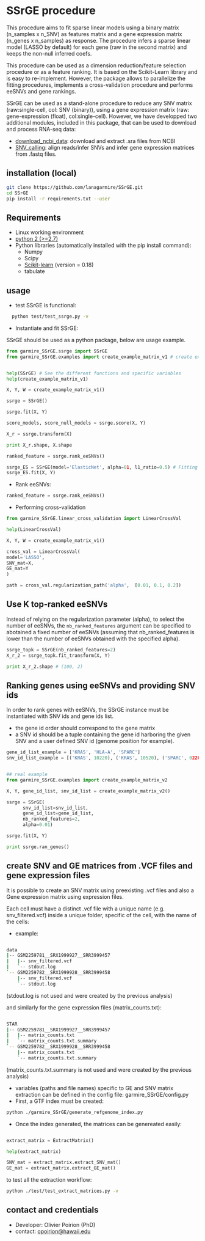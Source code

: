 # SSrGE procedure

This procedure aims to fit sparse linear models using a binary matrix (n_samples x n_SNV) as features matrix and a gene expression matrix (n_genes x n_samples) as response. The procedure infers a sparse linear model (LASSO by default) for each gene (raw in the second matrix) and keeps the non-null inferred coefs.

This procedure can be used as  a dimension reduction/feature selection procedure or as a feature ranking. It is based on the Scikit-Learn library and is easy to re-implement. However, the package allows to parallelize the fitting procedures, implements a cross-validation procedure and performs eeSNVs and gene rankings.

SSrGE can be used as a stand-alone procedure to reduce any SNV matrix (raw:single-cell, col: SNV (binary)), using a gene expression matrix (raw: gene-expression (float), col:single-cell). However, we have developped two additional modules, included in this package, that can be used to download and process RNA-seq data:
* [download_ncbi_data](https://github.com/lanagarmire/SSrGE/blob/master/README_download_ncbi_rsa.md): download and extract .sra files from NCBI
* [SNV_calling](https://github.com/lanagarmire/SSrGE/blob/master/README_snv_calling.md): align reads/infer SNVs and infer gene expression matrices from .fastq files.


## installation (local)

```bash
git clone https://github.com/lanagarmire/SSrGE.git
cd SSrGE
pip install -r requirements.txt --user
```

## Requirements
* Linux working environment
* [python 2 (>=2.7)](https://www.python.org/download/releases/2.7.2/)
* Python libraries (automatically installed with the pip install command):
  * Numpy
  * Scipy
  * [Scikit-learn](http://scikit-learn.org/) (version = 0.18)
  * tabulate

## usage
* test SSrGE is functional:
```bash
  python test/test_ssrge.py -v
  ```

* Instantiate and fit SSrGE:

SSrGE should be used as a python package, below are usage example.

```python
from garmire_SSrGE.ssrge import SSrGE
from garmire_SSrGE.examples import create_example_matrix_v1 # create examples matrices


help(SSrGE) # See the different functions and specific variables
help(create_example_matrix_v1)

X, Y, W = create_example_matrix_v1()

ssrge = SSrGE()

ssrge.fit(X, Y)

score_models, score_null_models = ssrge.score(X, Y)

X_r = ssrge.transform(X)

print X_r.shape, X.shape

ranked_feature = ssrge.rank_eeSNVs()

ssrge_ES = SSrGE(model='ElasticNet', alpha=01, l1_ratio=0.5) # Fitting using sklearn ElasticNet instead
ssrge_ES.fit(X, Y)

```

* Rank eeSNVs:

```python
ranked_feature = ssrge.rank_eeSNVs()
```

* Performing cross-validation

```python
from garmire_SSrGE.linear_cross_validation import LinearCrossVal

help(LinearCrossVal)

X, Y, W = create_example_matrix_v1()

cross_val = LinearCrossVal(
model='LASSO',
SNV_mat=X,
GE_mat=Y
)

path = cross_val.regularization_path('alpha',  [0.01, 0.1, 0.2])
```

## Use K top-ranked eeSNVs

Instead of relying on the regularization parameter (alpha), to select the number of eeSNVs, the `nb_ranked_features` argument can be specified to abotained a fixed  number of eeSNVs (assuming that nb_ranked_features is lower than the number of eeSNVs obtained with the specified alpha).

```python
ssrge_topk = SSrGE(nb_ranked_features=2)
X_r_2 = ssrge_topk.fit_transform(X, Y)

print X_r_2.shape # (100, 2)

```

## Ranking genes using eeSNVs and providing SNV ids

In order to rank genes with eeSNVs, the SSrGE instance must be instantiated with SNV ids and gene ids list.

* the gene id order should correspond to the gene matrix
* a SNV id should be a tuple containing the gene id harboring the given SNV and a user defined SNV id (genome position for example).

```python
gene_id_list_example = ['KRAS', 'HLA-A', 'SPARC']
snv_id_list_example = [('KRAS', 10220), ('KRAS', 10520), ('SPARC', 0220)]


## real example
from garmire_SSrGE.examples import create_example_matrix_v2

X, Y, gene_id_list, snv_id_list = create_example_matrix_v2()

ssrge = SSrGE(
      snv_id_list=snv_id_list,
      gene_id_list=gene_id_list,
      nb_ranked_features=2,
      alpha=0.01)

ssrge.fit(X, Y)

print ssrge.ran_genes()

```

## create SNV and GE matrices from .VCF files and gene expression files

It is possible to create an SNV matrix using preexisting .vcf files and also a Gene expression matrix using expression files.

Each cell must have a distinct .vcf file with a unique name (e.g. snv_filtered.vcf) inside a unique folder, specific of the cell, with the name of the cells:

* example:

```bash

data
|-- GSM2259781__SRX1999927__SRR3999457
|   |-- snv_filtered.vcf
|   `-- stdout.log
`-- GSM2259782__SRX1999928__SRR3999458
    |-- snv_filtered.vcf
    `-- stdout.log

```

(stdout.log is not used and were created by the previous analysis)

and similarly for the gene expression files (matrix_counts.txt):

```bash

STAR
|-- GSM2259781__SRX1999927__SRR3999457
|   |-- matrix_counts.txt
|   `-- matrix_counts.txt.summary
`-- GSM2259782__SRX1999928__SRR3999458
    |-- matrix_counts.txt
    `-- matrix_counts.txt.summary

```

(matrix_counts.txt.summary is not used and were created by the previous analysis)

* variables (paths and file names) specific to GE and SNV matrix extraction can be defined in the config file: garmire_SSrGE/config.py
* First, a GTF index must be created:

```bash
python ./garmire_SSrGE/generate_refgenome_index.py
```

* Once the index generated, the matrices can be genereated easily:

```python

extract_matrix = ExtractMatrix()

help(extract_matrix)

SNV_mat = extract_matrix.extract_SNV_mat()
GE_mat = extract_matrix.extract_GE_mat()

```

to test all the extraction workflow:

```bash
python ./test/test_extract_matrices.py -v
```


## contact and credentials
* Developer: Olivier Poirion (PhD)
* contact: opoirion@hawaii.edu